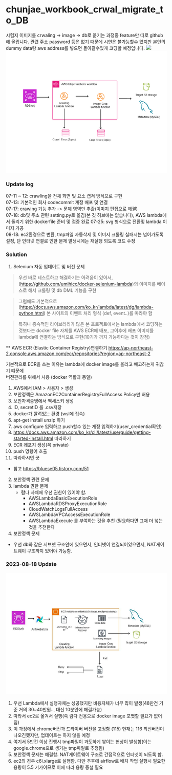 

# chunjae_workbook_crwal_migrate_to_DB

시험지 이미지를 crwaling ->  image -> db로 옮기는 과정중 feature만 따로 github에 올립니다.
관련 주소 password 등은 없기 때문에 시연은 불가능할수 있지만 본인의 dummy data랑 aws address를 넣으면 돌아갈수있게 코딩할 예정입니다.
![](https://i.imgur.com/waxVImv.png)
![img](project1.png)

### Update log
07-11 ~ 12: crawling을 전체 화면 및 요소 캡쳐 방식으로 구현  
07-13: 기본적인 회사 codecommit 계정 배포 및 연결  
07-17: crawing 기능 추가 -> 문제 영역만 추출(이미지 편집으로 해결)  
07-18: db및 주소 관련 setting.py로 옮김(본 깃 허브에는 없습니다), AWS lambda에서 돌리기 위한 dockerfile 준비 및 검증 완료
07-25: svg 형식으로 전환및 lambda 이미지 가공  
08-18: ec2환경으로 변환, tmp파일 자동삭제 및 이미지 크롤링 실패시는 넘어가도록 설정, 단 인터넷 연결로 인한 문제 발생시에는 재실행 되도록 코드 수정
### Solution
1. Selenium 자동 업데이트 및 버전 문제
> 우선 바로 테스트하고 해결하기는 어려움이 있어서, (https://github.com/umihico/docker-selenium-lambda)의 이미지를 베이스로 해서 크롤링 및 db DML 기능을 구현  

> 그럼에도 기본적으로 (https://docs.aws.amazon.com/ko_kr/lambda/latest/dg/lambda-python.html) 본 사이트의 이벤트 처리 형식 (def, event..)를 따라야 함  

> 특히나 종속적인 라이브러리가 많은 본 프로젝트에서는 lambda에서 코딩하는 것보다는 docker file 자체를 AWS ECR에 배포, 그이후에 배포 이미지를 lambda에 연결하는 방식으로 구현(10기가 까지 가능하다는 것이 장점)

** AWS ECR (Elastic Container Registry)연결하기
https://ap-northeast-2.console.aws.amazon.com/ecr/repositories?region=ap-northeast-2

기본적으로 ECR을 쓰는 이유는 lambda에 docker image를 올리고 빼고하는게 귀찮기 떄문에  
버전관리를 위해서 사용 (docker 역활과 동일)

  1. AWS에서 IAM > 사용자 > 생성
  2. 보안정책은 AmazonEC2ContainerRegistryFullAccess Policy만 허용
  3. 보안자격증명에서 액세스키 생성
  4. ID, secretID 를  .csv저장
  5. docker가 깔려있는 환경 (wsl에 접속)
  6. apt-get install unzip 하기
  7. aws configure 입력하고 push할수 있는 계정 입력하기(user_credential확인)
  8. https://docs.aws.amazon.com/ko_kr/cli/latest/userguide/getting-started-install.html
  따라하기
  9. ECR 레포지 생성(꼭 private)
  10. push 명령어 호출
  11. 따라하시면 끗

  * 참고 https://bluese05.tistory.com/51

2. 보안정책 관련 문제
  1. lambda 권한 문제
     * 람다 자체에 우선 권한이 있어야 함.
       - AWSLambdaBasicExecutionRole
       - AWSLambdaRDSProxyExecutionRole
       - CloudWatchLogsFullAccess
       - AWSLambdaVPCAccessExecutionRole
       - AWSLambdaExecute
       를 부여하는 것을 추천 (필요하다면 그때 더 넣는 것을 추천한다
2. 보안정책 문제
  * 우선 db와 같은 서브넷 구조안에 있으면서, 인터넷이 연결되어있으면서, NAT게이트웨이 구조까지 있어야 가능함.

### 2023-08-18 Update


![img](ec2_develop.jpg)


1. 우선 Lambda에서 실행자체는 성공했지만 비용자체가 너무 많이 발생(48만건 기준 거의 30~40만원.., 대신 10분안에 해결가능)
2. 따라서 ec2로 옮겨서 실행(즉 람다 전용으로 docker image 포맷할 필요가 없어짐)
3. 이 과정에서 chrome버전과 드라이버 버전을 고정함 (115) 현재는 116 최신버전이 나오긴했지만, 업데이트는 하지 않을 예정
4. 여기서 5만건 이상 진행시 tmp파일이 과도하게 쌓이는 현상이 발생함(이는 google.chrome으로 생기는 tmp파일로 추정됨)
5. 보안정책 문제는 해결함. NAT게이트웨이 구조로 간접적으로 인터넷이 되도록 함.
6. ec2의 경우 c6i.xlarge로 실행함. 다만 추후에 airflow로 배치 작업 실행시 필요한 용량이 5.5 기가이므로 이에 따라 용량 증설 필요



